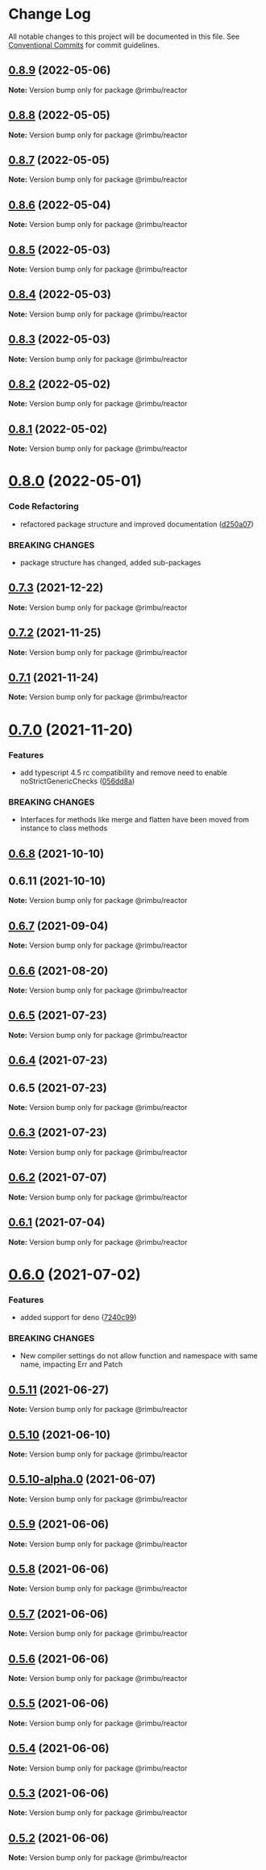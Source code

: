 # Change Log

All notable changes to this project will be documented in this file.
See [Conventional Commits](https://conventionalcommits.org) for commit guidelines.

## [0.8.9](https://github.com/rimbu-org/rimbu/compare/@rimbu/reactor@0.8.8...@rimbu/reactor@0.8.9) (2022-05-06)

**Note:** Version bump only for package @rimbu/reactor





## [0.8.8](https://github.com/rimbu-org/rimbu/compare/@rimbu/reactor@0.8.7...@rimbu/reactor@0.8.8) (2022-05-05)

**Note:** Version bump only for package @rimbu/reactor





## [0.8.7](https://github.com/rimbu-org/rimbu/compare/@rimbu/reactor@0.8.6...@rimbu/reactor@0.8.7) (2022-05-05)

**Note:** Version bump only for package @rimbu/reactor





## [0.8.6](https://github.com/rimbu-org/rimbu/compare/@rimbu/reactor@0.8.5...@rimbu/reactor@0.8.6) (2022-05-04)

**Note:** Version bump only for package @rimbu/reactor





## [0.8.5](https://github.com/rimbu-org/rimbu/compare/@rimbu/reactor@0.8.4...@rimbu/reactor@0.8.5) (2022-05-03)

**Note:** Version bump only for package @rimbu/reactor





## [0.8.4](https://github.com/rimbu-org/rimbu/compare/@rimbu/reactor@0.8.3...@rimbu/reactor@0.8.4) (2022-05-03)

**Note:** Version bump only for package @rimbu/reactor





## [0.8.3](https://github.com/rimbu-org/rimbu/compare/@rimbu/reactor@0.8.2...@rimbu/reactor@0.8.3) (2022-05-03)

**Note:** Version bump only for package @rimbu/reactor





## [0.8.2](https://github.com/rimbu-org/rimbu/compare/@rimbu/reactor@0.8.1...@rimbu/reactor@0.8.2) (2022-05-02)

**Note:** Version bump only for package @rimbu/reactor





## [0.8.1](https://github.com/rimbu-org/rimbu/compare/@rimbu/reactor@0.8.0...@rimbu/reactor@0.8.1) (2022-05-02)

**Note:** Version bump only for package @rimbu/reactor





# [0.8.0](https://github.com/rimbu-org/rimbu/compare/@rimbu/reactor@0.7.3...@rimbu/reactor@0.8.0) (2022-05-01)


### Code Refactoring

* refactored package structure and improved documentation ([d250a07](https://github.com/rimbu-org/rimbu/commit/d250a076300bd9c2cc3c2203b41a1889354c8bc5))


### BREAKING CHANGES

* package structure has changed, added sub-packages





## [0.7.3](https://github.com/rimbu-org/rimbu/compare/@rimbu/reactor@0.7.2...@rimbu/reactor@0.7.3) (2021-12-22)

**Note:** Version bump only for package @rimbu/reactor





## [0.7.2](https://github.com/rimbu-org/rimbu/compare/@rimbu/reactor@0.7.1...@rimbu/reactor@0.7.2) (2021-11-25)

**Note:** Version bump only for package @rimbu/reactor





## [0.7.1](https://github.com/rimbu-org/rimbu/compare/@rimbu/reactor@0.7.0...@rimbu/reactor@0.7.1) (2021-11-24)

**Note:** Version bump only for package @rimbu/reactor





# [0.7.0](https://github.com/rimbu-org/rimbu/compare/@rimbu/reactor@0.6.8...@rimbu/reactor@0.7.0) (2021-11-20)


### Features

* add typescript 4.5 rc compatibility and remove need to enable noStrictGenericChecks ([056dd8a](https://github.com/rimbu-org/rimbu/commit/056dd8a998ae4064570481fb7a9396326c0ca131))


### BREAKING CHANGES

* Interfaces for methods like merge and flatten have been moved from instance to
class methods





## [0.6.8](https://github.com/rimbu-org/rimbu/compare/@rimbu/reactor@0.6.7...@rimbu/reactor@0.6.8) (2021-10-10)



## 0.6.11 (2021-10-10)

**Note:** Version bump only for package @rimbu/reactor





## [0.6.7](https://github.com/rimbu-org/rimbu/compare/@rimbu/reactor@0.6.6...@rimbu/reactor@0.6.7) (2021-09-04)

**Note:** Version bump only for package @rimbu/reactor





## [0.6.6](https://github.com/rimbu-org/rimbu/compare/@rimbu/reactor@0.6.5...@rimbu/reactor@0.6.6) (2021-08-20)

**Note:** Version bump only for package @rimbu/reactor





## [0.6.5](https://github.com/rimbu-org/rimbu/compare/@rimbu/reactor@0.6.4...@rimbu/reactor@0.6.5) (2021-07-23)

**Note:** Version bump only for package @rimbu/reactor





## [0.6.4](https://github.com/rimbu-org/rimbu/compare/@rimbu/reactor@0.6.3...@rimbu/reactor@0.6.4) (2021-07-23)



## 0.6.5 (2021-07-23)

**Note:** Version bump only for package @rimbu/reactor





## [0.6.3](https://github.com/rimbu-org/rimbu/compare/@rimbu/reactor@0.6.2...@rimbu/reactor@0.6.3) (2021-07-23)

**Note:** Version bump only for package @rimbu/reactor





## [0.6.2](https://github.com/rimbu-org/rimbu/compare/@rimbu/reactor@0.6.1...@rimbu/reactor@0.6.2) (2021-07-07)

**Note:** Version bump only for package @rimbu/reactor





## [0.6.1](https://github.com/rimbu-org/rimbu/compare/@rimbu/reactor@0.6.0...@rimbu/reactor@0.6.1) (2021-07-04)

**Note:** Version bump only for package @rimbu/reactor





# [0.6.0](https://github.com/rimbu-org/rimbu/compare/@rimbu/reactor@0.5.11...@rimbu/reactor@0.6.0) (2021-07-02)


### Features

* added support for deno ([7240c99](https://github.com/rimbu-org/rimbu/commit/7240c998904822e098d2abf6e8e6deda4f165f11))


### BREAKING CHANGES

* New compiler settings do not allow function and namespace with same name, impacting
Err and Patch





## [0.5.11](https://github.com/rimbu-org/rimbu/compare/@rimbu/reactor@0.5.10...@rimbu/reactor@0.5.11) (2021-06-27)

**Note:** Version bump only for package @rimbu/reactor





## [0.5.10](https://github.com/rimbu-org/rimbu/compare/@rimbu/reactor@0.5.10-alpha.0...@rimbu/reactor@0.5.10) (2021-06-10)

**Note:** Version bump only for package @rimbu/reactor





## [0.5.10-alpha.0](https://github.com/rimbu-org/rimbu/compare/@rimbu/reactor@0.5.9...@rimbu/reactor@0.5.10-alpha.0) (2021-06-07)

**Note:** Version bump only for package @rimbu/reactor





## [0.5.9](https://github.com/rimbu-org/rimbu/compare/@rimbu/reactor@0.5.8...@rimbu/reactor@0.5.9) (2021-06-06)

**Note:** Version bump only for package @rimbu/reactor





## [0.5.8](https://github.com/rimbu-org/rimbu/compare/@rimbu/reactor@0.5.7...@rimbu/reactor@0.5.8) (2021-06-06)

**Note:** Version bump only for package @rimbu/reactor





## [0.5.7](https://github.com/rimbu-org/rimbu/compare/@rimbu/reactor@0.5.6...@rimbu/reactor@0.5.7) (2021-06-06)

**Note:** Version bump only for package @rimbu/reactor





## [0.5.6](https://github.com/rimbu-org/rimbu/compare/@rimbu/reactor@0.5.5...@rimbu/reactor@0.5.6) (2021-06-06)

**Note:** Version bump only for package @rimbu/reactor





## [0.5.5](https://github.com/rimbu-org/rimbu/compare/@rimbu/reactor@0.5.4...@rimbu/reactor@0.5.5) (2021-06-06)

**Note:** Version bump only for package @rimbu/reactor





## [0.5.4](https://github.com/rimbu-org/rimbu/compare/@rimbu/reactor@0.5.3...@rimbu/reactor@0.5.4) (2021-06-06)

**Note:** Version bump only for package @rimbu/reactor





## [0.5.3](https://github.com/rimbu-org/rimbu/compare/@rimbu/reactor@0.5.2...@rimbu/reactor@0.5.3) (2021-06-06)

**Note:** Version bump only for package @rimbu/reactor





## [0.5.2](https://github.com/rimbu-org/rimbu/compare/@rimbu/reactor@0.5.1...@rimbu/reactor@0.5.2) (2021-06-06)

**Note:** Version bump only for package @rimbu/reactor
